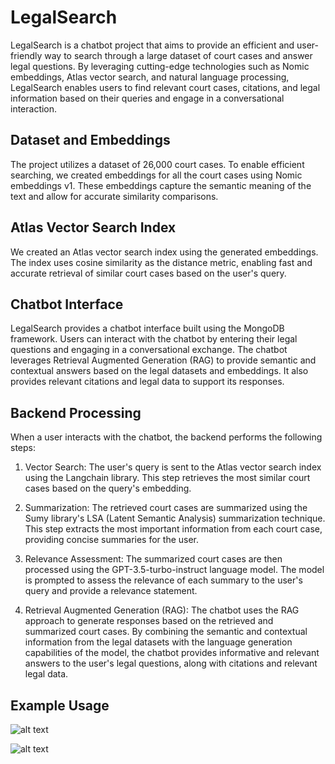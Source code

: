 # LegalSearch

LegalSearch is a chatbot project that aims to provide an efficient and user-friendly way to search through a large dataset of court cases and answer legal questions. By leveraging cutting-edge technologies such as Nomic embeddings, Atlas vector search, and natural language processing, LegalSearch enables users to find relevant court cases, citations, and legal information based on their queries and engage in a conversational interaction.

## Dataset and Embeddings

The project utilizes a dataset of 26,000 court cases. To enable efficient searching, we created embeddings for all the court cases using Nomic embeddings v1. These embeddings capture the semantic meaning of the text and allow for accurate similarity comparisons.

## Atlas Vector Search Index

We created an Atlas vector search index using the generated embeddings. The index uses cosine similarity as the distance metric, enabling fast and accurate retrieval of similar court cases based on the user's query.

## Chatbot Interface

LegalSearch provides a chatbot interface built using the MongoDB framework. Users can interact with the chatbot by entering their legal questions and engaging in a conversational exchange. The chatbot leverages Retrieval Augmented Generation (RAG) to provide semantic and contextual answers based on the legal datasets and embeddings. It also provides relevant citations and legal data to support its responses.

## Backend Processing

When a user interacts with the chatbot, the backend performs the following steps:

1. Vector Search: The user's query is sent to the Atlas vector search index using the Langchain library. This step retrieves the most similar court cases based on the query's embedding.

2. Summarization: The retrieved court cases are summarized using the Sumy library's LSA (Latent Semantic Analysis) summarization technique. This step extracts the most important information from each court case, providing concise summaries for the user.

3. Relevance Assessment: The summarized court cases are then processed using the GPT-3.5-turbo-instruct language model. The model is prompted to assess the relevance of each summary to the user's query and provide a relevance statement.

4. Retrieval Augmented Generation (RAG): The chatbot uses the RAG approach to generate responses based on the retrieved and summarized court cases. By combining the semantic and contextual information from the legal datasets with the language generation capabilities of the model, the chatbot provides informative and relevant answers to the user's legal questions, along with citations and relevant legal data.

## Example Usage

![alt text](https://github.com/lscarrol/legal\_search/blob/main/pic1.png)

![alt text](https://github.com/lscarrol/legal\_search/blob/main/pic2.png)
